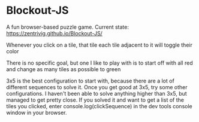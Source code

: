 # Blockout-JS
A fun browser-based puzzle game. Current state: https://zentrivig.github.io/Blockout-JS/

Whenever you click on a tile, that tile each tile adjacent to it will toggle their color

There is no specific goal, but one I like to play with is to start off with all red and change as many tiles as possible to green

3x5 is the best configuration to start with, because there are a lot of different sequences to solve it. Once you get good at 3x5, try some other configurations. I haven't been able to solve anything higher than 3x5, but managed to get pretty close. If you solved it and want to get a list of the tiles you clicked, enter console.log(clickSequence) in the dev tools console window in your browser.
